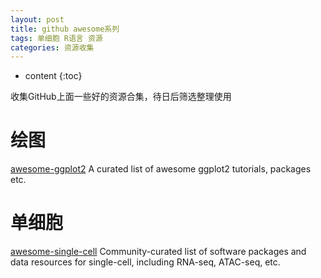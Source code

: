 ```yaml
---
layout: post
title: github awesome系列
tags: 单细胞 R语言 资源
categories: 资源收集
---
```


* content
{:toc}


收集GitHub上面一些好的资源合集，待日后筛选整理使用


# 绘图
[awesome-ggplot2](https://github.com/erikgahner/awesome-ggplot2) A curated list of awesome ggplot2 tutorials, packages etc.

# 单细胞
[awesome-single-cell](https://github.com/seandavi/awesome-single-cell) Community-curated list of software packages and data resources for single-cell, including RNA-seq, ATAC-seq, etc.
